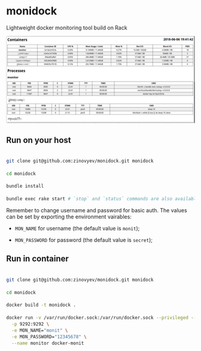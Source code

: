 # monidock

Lightweight docker monitoring tool build on Rack

![Monidock monitor screen](doc/monitor.png)

## Run on your host

```bash

git clone git@github.com:zinovyev/monidock.git monidock

cd monidock

bundle install

bundle exec rake start # `stop` and `status` commands are also available

```

Remember to change username and password for basic auth. The values can be set by exporting the environment vairables:

* `MON_NAME` for username (the default value is `monit`);

* `MON_PASSWORD` for password (the default value is `secret`);


## Run in container


```bash

git clone git@github.com:zinovyev/monidock.git monidock

cd monidock

docker build -t monidock .

docker run -v /var/run/docker.sock:/var/run/docker.sock --privileged --rm -d \
  -p 9292:9292 \
  -e MON_NAME="monit" \
  -e MON_PASSWORD="12345678" \
  --name monitor docker-monit

```
